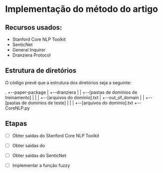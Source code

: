 # Implementação do método do artigo

## Recursos usados:
* Stanford Core NLP Toolkit
* SenticNet
* General Inquirer
* Dranziera Protocol

## Estrutura de diretórios

O código prevê que a estrutura dos diretórios seja a seguinte:

.
+--paper-package
|  +--dranziera
|  |  +--[pastas de domínios de treinamento]
|  |  |  +--[arquivos do domínio].txt
|  +--out_of_domain
|  |  +--[pastas de domínios de teste]
|  |  |  +--[arquivos do domínio].txt
+--CoreNLP.py




## Etapas
* [ ] Obter saídas do Stanford Core NLP Toolkit
* [ ] Obter saídas do 
* [ ] Obter saídas do SenticNet
* [ ] Implementar a função fuzzy


